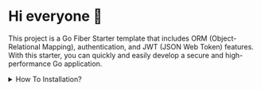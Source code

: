 # Hi everyone :wave:

This project is a Go Fiber Starter template that includes ORM (Object-Relational Mapping), authentication, and JWT (JSON Web Token) features. With this starter, you can quickly and easily develop a secure and high-performance Go application.

<details>
<summary>
  How To Installation?
</summary>
  
### Docs
Getting Started

Follow these steps to get started with the Go Fiber Starter Template [Docs](https://www.efset.org/cert/5P5Pp1)


### Technologies

- Golang
- Go Fiber
- GORM
- x crypto bcrypt                                                      |
  
## Router 📕
| Method | Route                                                | QUERY                                             |
| ------------------ | ------------------------------------------------------ | ------------------------------------------------ |
| POST               | http://localhost:8000/login | [QUERY](https://github.com/aellopos) |
| POST               | http://localhost:8000/register | [QUERY](https://github.com/aellopos) |
| GET               | http://localhost:8000/users | [QUERY](https://github.com/aellopos) |
| GET              | http://localhost:8000/users/{id} | [QUERY](https://github.com/aellopos) |
| POST               | http://localhost:8000/users | [QUERY](https://github.com/aellopos) |
| DELETE             | http://localhost:8000/users/{id} | [QUERY](https://github.com/aellopos) |
| PUT             | http://localhost:8000/users/{id} | [QUERY](https://github.com/aellopos) |

</details>
